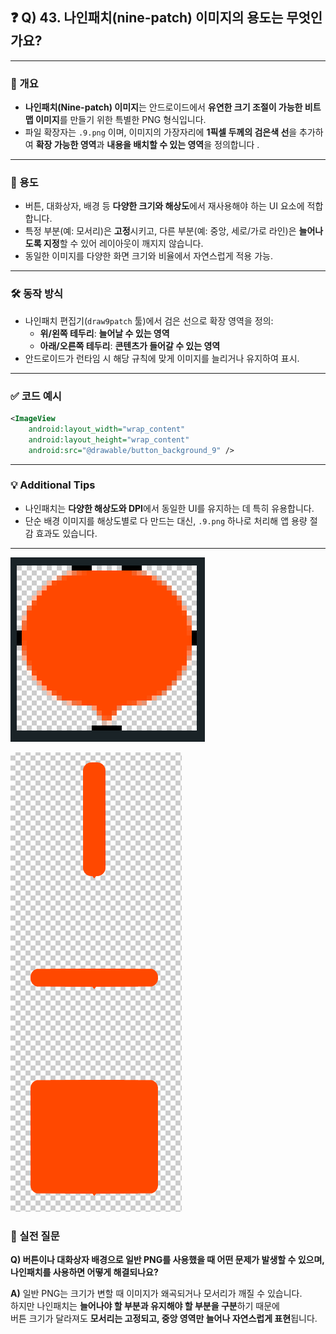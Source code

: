 ## ❓ Q) 43. 나인패치(nine-patch) 이미지의 용도는 무엇인가요?

---

### 📌 개요
- **나인패치(Nine-patch) 이미지**는 안드로이드에서 **유연한 크기 조절이 가능한 비트맵 이미지**를 만들기 위한 특별한 PNG 형식입니다.  
- 파일 확장자는 `.9.png` 이며, 이미지의 가장자리에 **1픽셀 두께의 검은색 선**을 추가하여 **확장 가능한 영역**과 **내용을 배치할 수 있는 영역**을 정의합니다 .

---

### 🎯 용도
- 버튼, 대화상자, 배경 등 **다양한 크기와 해상도**에서 재사용해야 하는 UI 요소에 적합합니다.
- 특정 부분(예: 모서리)은 **고정**시키고, 다른 부분(예: 중앙, 세로/가로 라인)은 **늘어나도록 지정**할 수 있어 레이아웃이 깨지지 않습니다.
- 동일한 이미지를 다양한 화면 크기와 비율에서 자연스럽게 적용 가능.

---

### 🛠️ 동작 방식
- 나인패치 편집기(`draw9patch` 툴)에서 검은 선으로 확장 영역을 정의:
  - **위/왼쪽 테두리**: **늘어날 수 있는 영역**  
  - **아래/오른쪽 테두리**: **콘텐츠가 들어갈 수 있는 영역**
- 안드로이드가 런타임 시 해당 규칙에 맞게 이미지를 늘리거나 유지하여 표시.

---

### ✅ 코드 예시
```xml
<ImageView
    android:layout_width="wrap_content"
    android:layout_height="wrap_content"
    android:src="@drawable/button_background_9" />
```

---

### 💡 Additional Tips
- 나인패치는 **다양한 해상도와 DPI**에서 동일한 UI를 유지하는 데 특히 유용합니다.  
- 단순 배경 이미지를 해상도별로 다 만드는 대신, `.9.png` 하나로 처리해 앱 용량 절감 효과도 있습니다.

---

![대체텍스트](ninepatch1.png)

![대체텍스트](ninepatch2.png)


### 💬 실전 질문
**Q) 버튼이나 대화상자 배경으로 일반 PNG를 사용했을 때 어떤 문제가 발생할 수 있으며, 나인패치를 사용하면 어떻게 해결되나요?**

**A)**
일반 PNG는 크기가 변할 때 이미지가 왜곡되거나 모서리가 깨질 수 있습니다.  
하지만 나인패치는 **늘어나야 할 부분과 유지해야 할 부분을 구분**하기 때문에  
버튼 크기가 달라져도 **모서리는 고정되고, 중앙 영역만 늘어나 자연스럽게 표현**됩니다.
